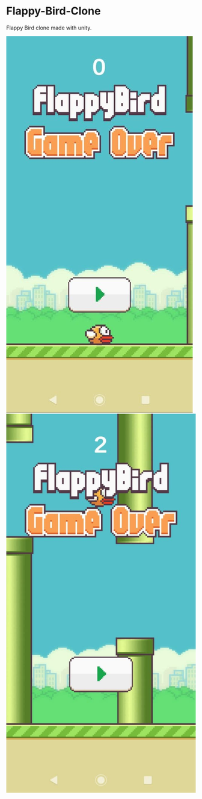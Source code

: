 # Flappy-Bird-Clone
Flappy Bird clone made with unity.

![Alt text](Pictures/1.jpg?raw=true "Title")
![Alt text](Pictures/2.jpg?raw=true "Title")
